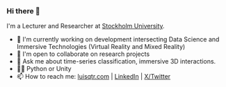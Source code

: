 ### Hi there 👋

I'm a Lecturer and Researcher at [Stockholm University](https://datascience.dsv.su.se/people.html).

- 🔭 I'm currently working on development intersecting Data Science and Immersive Technologies (Virtual Reality and Mixed Reality)
- 👯 I'm open to collaborate on research projects
- 💬 Ask me about time-series classification, immersive 3D interactions.
- 👨‍💻 Python or Unity
- 📫 How to reach me: [luisqtr.com](https://luisqtr.com/) | [LinkedIn](https://www.linkedin.com/in/luisqtr/) | [X/Twitter](https://twitter.com/luisqtr0)

